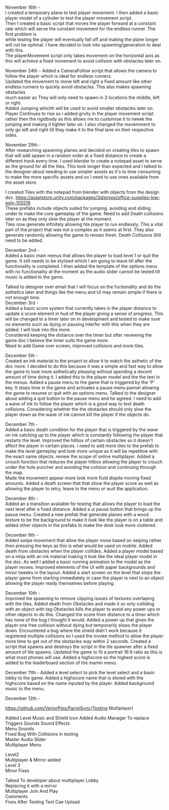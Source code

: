 November 16th -  
I created a temporary plane to test player movement. I then added a basic player model of a cylinder to test the player movement script.  
Then I created a basic script that moves the player forward at a constant rate which will serve the constant movement for the endless runner. The first problem is  
while testing the player will eventually fall off and making the plane longer will not be optimal. I have decided to look into spawning/generation to deal with this.  
The playerMovement script only takes movement on the horizontal axis as this will achieve a fixed movement to avoid collision with obstacles later on.    

November 24th -
Added a CameraFollow script that allows the camera to follow the player which is ideal for endless runners.  
Updated the movement to move left and right a fixed amount like other endless runners to quickly avoid obstacles. This also makes spawning obstacles  
much easier as They will only need to spawn in 3 locations the middle, left or right.  
Added Jumping whichh will be used to avoid smaller obstacles later on.  
Player Continues to rise so i added grvity in the player movement script rather then the rigidbody as this allows me to customise it to tweek the jumping and making it tighter later on. I also changed the movemment to only go left and right till they make it to the final lane on their respective sides.  

November 29th -  
After researching spawning planes and decided on creating tiles to spawn that will add spawn in a random order at a fixed distance to create a different track every time. I used blender to create a notepad asset to serve as the ground for all the tiles. This took longer than expected and I talked to the designer about needing to use simpler assets as it's to time consuming to make the more specific assets and so I need to use ones available from the asset store.  

I created Tiles with the notepad from blender with objects from the design doc.  https://assetstore.unity.com/packages/3d/props/office-supplies-low-poly-105519  
These prefabs include objects suited for jumping. avoiding and sliding under to make the core gameplay of the game. Need to add Death collisions later on as they only slow the player at the moment.  
Tiles now generate infinitely allowing hte player to run endlessly. This a vital part of the project that was not a complex as it seems at first. They also generate randomly allowing the game to remain fresh. Death Collisions Still need to be added.   

December 2nd -  
Added a basic main menus that allows the player to load level 1 or quit the game. It still needs to be stylized which I am going to leave till after the functionality is completed. I then added the template of the options menu with no functionality at the moment as the audio slider cannot be tested till music is added to the game.    

Talked to designer over email that I will focus on the fuctionality and do the asthetics later and things like the menu and UI may remain simple if there is not enough time.  
December 3rd -  
Added a basic score system that currently takes in the player distance to update a score element in hud of the player giving a sense of progress. This will be changed to a timer later on in development and tested to make sure no elements such as dying or pausing interfer with this when they are added. I will look into this more.  
Considered keeping the distance over the timer but after reviewing the game doc I believe the timer suits the game more.  
Need to add Game over screen, improved collisions and more tiles.  

December 5th -  
Created an Ink material to the project to allow it to match the asthetic of the doc more. I decided to do this because it was a simple and fast way to allow the game to look more asthetically pleasing without spending a decent amount of time doing it. I added this to the player model and the the text in the menus. Added a pause menu to the game that is triggered by the 'P' key. It stops time in the game and activates a pause menu pannel allowing the game to resume or quit with an options menu.  Talked to the designer about adding a quit button to the pause menu and he agreed. I need to add a wave of ink to follow the player which is a good way to test death collisions. Considering whether the the obstacles should only slow the player down as the wave of ink cannot kill the player if the objects do.  

December 7th -  
Added a basic death condition for the player that is triggered by the wave on ink catching up to the player which is constantly following the player that restarts the level. Improved the hitbox of certain obstacles so it doesn't affect the player in certain places. I need to add more tiles to the prefab to make the level gameplay and look more unique as it will be repetitive with the exact same objects. review the scope of online multiplayer. Added a crouch function that reduces the player hitbox allowing the player to crouch under the hole puncher and avoiding the colision and continuing through the map.  
Made the movement appear more look more fluid dispite moving fixed amounts. Added a death screen that that show the player score as well as allowing the player to retry, leave to the menu or wuit the application.  

December 8th -  
Added an a transition available for testing that allows the player to load the next level after a fixed distance. Added a ui pause button that brings up the pasue menu. Created a new prefab that generate planes with a wood texture to be the background  to make it look like the player is on a table and added other objects in the prefabs to make the desk look more cluttered.  

December 9th -  
Added swipe movement that allow the player move based on seiping rather then pressing the keys as this is what would be used on mobile. Added death from obstacles when the player collides. Added a player model based on a ninja with an ink material making it look like the ideal player model in the doc. As well I added a basic running animation to the model as the player moves. Improved elements of the UI with paper backgrounds and minor tweeks in the layout. Added a start screen on the level that stops the player game from starting immediately in case the player is next to an object allowing the player ready themselves before playing. 

December 10th -  
Improved tile spawning to remove clipping issues of textures overlaping with the tiles. Added death from Obstacles and made it so only colliding with an object with tag Obstacles kills the player to avoid any power ups or other objects to do this. Changed the score from distance to a timer which has none of the bug I thought it would. Added a power up that gives the player one free collision without dying but temporarily slows the player down. Encountered a bug where the shield didn't work because it registered multiple collisions so I used the invoke method to allow the player more time to get out of the obstacles way within 2 seconds. Created a script that spawns and destroys the script in the tile spawner after a fixed amount of tile spawns. Updated the game to fit a portrait 16:9 ratio as this is what most phones will use. Added a highscore so the highest score is added to the leaderboard section of the mamin menu.  

December 11th - 
Added a level select to pick the level select and a basic lobby to the game. Added a highscore name that is stored with the highscore based on the name inputed by the player. Added background music to the menu.  

December 12th -  



https://github.com/VeriorPies/ParrelSync(Testing Multiplayer)  

Added Level Music and Shield Icon 
Added Audio Manager To replace Triggers Sounds 
Sound Effects  
Menu Sounds  
Fixed Bug With Collisions in testing  
Master Audio Slider  
Multiplayer Menu  

Level2  
Multiplayer & Mirror added  
Level 3  
Minor Fixes  

Talked To developer about multiplayer Lobby  
Replacing it with a mirror  
Multiplayer Join And Play  
Comments  
Fixes After Testing
Test Cae Upload  
